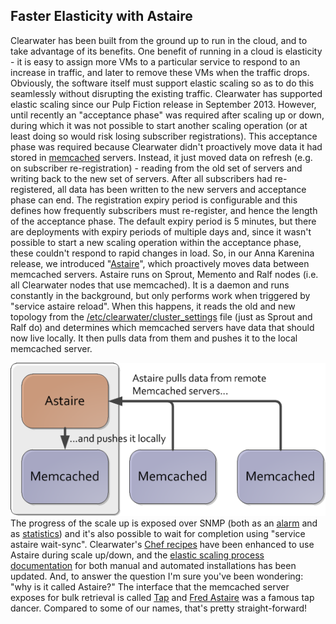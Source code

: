 Faster Elasticity with Astaire
------------------------------
Clearwater has been built from the ground up to run in the cloud, and to take advantage of its benefits. One benefit of running in a cloud is elasticity - it is easy to assign more VMs to a particular service to respond to an increase in traffic, and later to remove these VMs when the traffic drops. Obviously, the software itself must support elastic scaling so as to do this seamlessly without disrupting the existing traffic. Clearwater has supported elastic scaling since our Pulp Fiction release in September 2013\. However, until recently an "acceptance phase" was required after scaling up or down, during which it was not possible to start another scaling operation (or at least doing so would risk losing subscriber registrations). This acceptance phase was required because Clearwater didn't proactively move data it had stored in [memcached](http://memcached.org/) servers. Instead, it just moved data on refresh (e.g. on subscriber re-registration) - reading from the old set of servers and writing back to the new set of servers. After all subscribers had re-registered, all data has been written to the new servers and acceptance phase can end. The registration expiry period is configurable and this defines how frequently subscribers must re-register, and hence the length of the acceptance phase. The default expiry period is 5 minutes, but there are deployments with expiry periods of multiple days and, since it wasn't possible to start a new scaling operation within the acceptance phase, these couldn't respond to rapid changes in load. So, in our Anna Karenina release, we introduced "[Astaire](https://github.com/Metaswitch/astaire/)", which proactively moves data between memcached servers. Astaire runs on Sprout, Memento and Ralf nodes (i.e. all Clearwater nodes that use memcached). It is a daemon and runs constantly in the background, but only performs work when triggered by "service astaire reload". When this happens, it reads the old and new topology from the [/etc/clearwater/cluster\_settings](http://clearwater.readthedocs.org/en/latest/Manual_Install/index.html#larger-scale-deployments) file (just as Sprout and Ralf do) and determines which memcached servers have data that should now live locally. It then pulls data from them and pushes it to the local memcached server.

![Astaire](..//images/astaire.png)
The progress of the scale up is exposed over SNMP (both as an [alarm](http://clearwater.readthedocs.org/en/latest/SNMP_Alarms/) and as [statistics](http://clearwater.readthedocs.org/en/latest/Clearwater_SNMP_Statistics/)) and it's also possible to wait for completion using "service astaire wait-sync". Clearwater's [Chef recipes](http://clearwater.readthedocs.org/en/latest/Automated_Install/) have been enhanced to use Astaire during scale up/down, and the [elastic scaling process documentation](http://clearwater.readthedocs.org/en/latest/Clearwater_Elastic_Scaling/) for both manual and automated installations has been updated. And, to answer the question I'm sure you've been wondering: "why is it called Astaire?" The interface that the memcached server exposes for bulk retrieval is called [Tap](https://code.google.com/p/memcached/wiki/Tap) and [Fred Astaire](http://en.wikipedia.org/wiki/Fred_Astaire) was a famous tap dancer. Compared to some of our names, that's pretty straight-forward!
